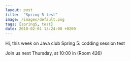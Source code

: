 ```yaml
---
layout: post
title:  "Spring 5 test"
image: /images/default.png
tags: [spring5, test]
date: 2018-02-01 13:24:00 +0200
---
```


Hi, this week on Java club
Spring 5: codding session test

Join us next Thursday, at 10:00 in  (Room 426)


